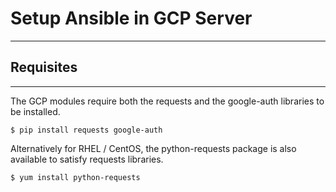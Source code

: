 # Setup Ansible in GCP Server
___

## Requisites
___
The GCP modules require both the requests and the google-auth libraries to be installed.

```
$ pip install requests google-auth
```

Alternatively for RHEL / CentOS, the python-requests package is also available to satisfy requests libraries.

```
$ yum install python-requests
```

